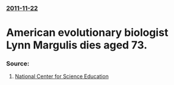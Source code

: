 ### [2011-11-22](/news/2011/11/22/index.md)

# American evolutionary biologist Lynn Margulis dies aged 73. 




### Source:

1. [National Center for Science Education](http://ncse.com/news/2011/11/lynn-margulis-dies-006966)
